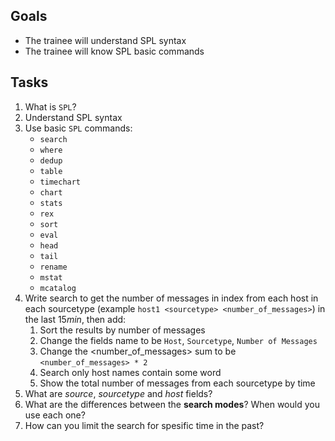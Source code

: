 ## Goals
- The trainee will understand SPL syntax
- The trainee will know SPL basic commands

## Tasks
1. What is `SPL`?
1. Understand SPL syntax
1. Use basic `SPL` commands:
      * `search`
      * `where`
      * `dedup`
      * `table`
      * `timechart`
      * `chart`
      * `stats`
      * `rex`
      * `sort`
      * `eval`
      * `head`
      * `tail`
      * `rename`
      * `mstat`
      * `mcatalog`
1. Write search to get the number of messages in index from each host in each sourcetype (example `host1 <sourcetype> <number_of_messages>`) in the last 15*min*, then add:
    1. Sort the results by number of messages
    1. Change the fields name to be `Host`, `Sourcetype`, `Number of Messages`
    1. Change the <number_of_messages> sum to be `<number_of_messages> * 2`
    1. Search only host names contain some word
    1. Show the total number of messages from each sourcetype by time
1. What are *source*, *sourcetype* and *host* fields?
1. What are the differences between the **search modes**? When would you use each one?
1. How can you limit the search for spesific time in the past?

      
    
      
    
